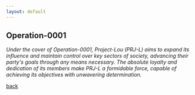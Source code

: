 ```yaml
---
layout: default
---
```


## Operation-0001

_Under the cover of Operation-0001, Project-Lou (PRJ-L) aims to expand its influence and maintain control over key sectors of society, advancing their party's goals through any means necessary. The absolute loyalty and dedication of its members make PRJ-L a formidable force, capable of achieving its objectives with unwavering determination._

[back](./)
